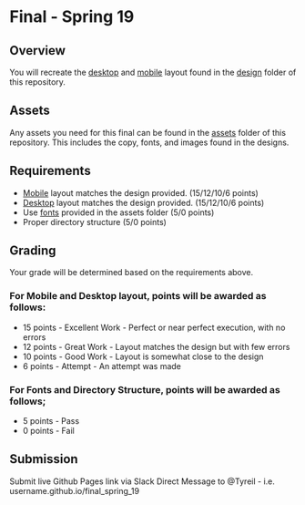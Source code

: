 # Final - Spring 19

## Overview
  You will recreate the [desktop](https://github.com/tyreil/final_spring_19/blob/master/design/Desktop.png?raw=true) and [mobile](https://github.com/tyreil/final_spring_19/blob/master/design/Mobile.png?raw=true) layout found in the [design](https://github.com/tyreil/final_spring_19/tree/master/design) folder of this repository. 
  
 ## Assets
  Any assets you need for this final can be found in the [assets](https://github.com/tyreil/final_spring_19/tree/master/assets) folder of this repository. This includes the copy, fonts, and images found in the designs. 
  
  ## Requirements
  * [Mobile](https://github.com/tyreil/final_spring_19/blob/master/design/Mobile.png?raw=true) layout matches the design provided. (15/12/10/6 points)
  * [Desktop](https://github.com/tyreil/final_spring_19/blob/master/design/Desktop.png?raw=true) layout matches the design provided. (15/12/10/6 points)
  * Use [fonts](https://github.com/tyreil/final_spring_19/tree/master/assets/fonts) provided in the assets folder (5/0 points)
  * Proper directory structure (5/0 points)
  
  ## Grading
  Your grade will be determined based on the requirements above. 
  
  ### For Mobile and Desktop layout, points will be awarded as follows: 
  
  * 15 points - Excellent Work - Perfect or near perfect execution, with no errors
  * 12 points - Great Work - Layout matches the design but with few errors
  * 10 points - Good Work - Layout is somewhat close to the design
  * 6 points - Attempt - An attempt was made
  
  ### For Fonts and Directory Structure, points will be awarded as follows; 
  * 5 points - Pass
  * 0 points - Fail 
  
  ## Submission 
  Submit live Github Pages link via Slack Direct Message to @Tyreil - i.e. username.github.io/final_spring_19
  
